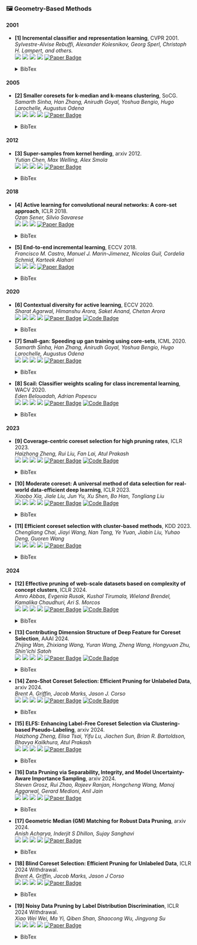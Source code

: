 ### 🖼️ Geometry-Based Methods

#### 2001
- **[1] Incremental classifier and representation learning**, CVPR 2001.  
*Sylvestre-Alvise Rebuffi, Alexander Kolesnikov, Georg Sperl, Christoph H. Lampert, and others.*  
![](https://img.shields.io/badge/iCaRL-blue) ![](https://img.shields.io/badge/Image_Synthesis-green)  ![](https://img.shields.io/badge/Geometry-red) ![](https://img.shields.io/badge/Incremental_Learning-orange)
<a href="https://openaccess.thecvf.com/content_cvpr_2017/poster/739_POSTER.pdf"><img src="https://img.shields.io/badge/arXiv-Paper-%23D2691E?logo=arxiv" alt="Paper Badge"></a>
    <details> <summary>BibTex</summary>

    ```bibtex
    @inproceedings{rebuffi2001incremental,
    title={Incremental classifier and representation learning},
    author={Rebuffi, Sylvestre-Alvise and Kolesnikov, Alexander and Sperl, Georg and Lampert, Christoph H and others},
    booktitle={Conference on Computer Vision and Pattern Recognition (CVPR)},
    pages={5533--5542},
    year={2001}
    }
    ```

    </details> 

#### 2005
- **[2] Smaller coresets for k-median and k-means clustering**, SoCG.  
*Samarth Sinha, Han Zhang, Anirudh Goyal, Yoshua Bengio, Hugo Larochelle, Augustus Odena*  
![](https://img.shields.io/badge/Cluster-blue) ![](https://img.shields.io/badge/Image_Synthesis-green)  ![](https://img.shields.io/badge/Geometry-red) ![](https://img.shields.io/badge/Dataset_Pruning-orange)
<a href="https://link.springer.com/content/pdf/10.1007/s00454-006-1271-x.pdf"><img src="https://img.shields.io/badge/arXiv-Paper-%23D2691E?logo=arxiv" alt="Paper Badge"></a>
    <details> <summary>BibTex</summary>

    ```bibtex
    @inproceedings{har2005smaller,
    title={Smaller coresets for k-median and k-means clustering},
    author={Har-Peled, Sariel and Kushal, Akash},
    booktitle={Proceedings of the twenty-first annual symposium on Computational geometry},
    pages={126--134},
    year={2005}
    }
    ```

    </details> 

#### 2012
- **[3] Super-samples from kernel herding**, arxiv 2012.  
*Yutian Chen, Max Welling, Alex Smola*  
![](https://img.shields.io/badge/KeralHerding-blue) ![](https://img.shields.io/badge/Data_Synthesis-green)  ![](https://img.shields.io/badge/Geometry-red) ![](https://img.shields.io/badge/Dataset_Pruning-orange)
<a href="https://arxiv.org/pdf/1203.3472"><img src="https://img.shields.io/badge/arXiv-Paper-%23D2691E?logo=arxiv" alt="Paper Badge"></a>
    <details> <summary>BibTex</summary>

    ```bibtex
    @misc{chen2012supersampleskernelherding,
        title={Super-Samples from Kernel Herding}, 
        author={Yutian Chen and Max Welling and Alex Smola},
        year={2012},
        eprint={1203.3472},
        archivePrefix={arXiv},
        primaryClass={cs.LG},
        url={https://arxiv.org/abs/1203.3472}, 
    }
    ```

    </details> 

#### 2018
- **[4] Active learning for convolutional neural networks: A core-set approach**, ICLR 2018.  
*Ozan Sener, Silvio Savarese*  
 ![](https://img.shields.io/badge/Image_Classification-green)  ![](https://img.shields.io/badge/Geometry-red) ![](https://img.shields.io/badge/Active_Learning-orange)
<a href="https://openreview.net/pdf?id=H1aIuk-RW"><img src="https://img.shields.io/badge/arXiv-Paper-%23D2691E?logo=arxiv" alt="Paper Badge"></a>   
    <details> <summary>BibTex</summary>

    ```bibtex
    @inproceedings{sener2018active,
    title={Active Learning for Convolutional Neural Networks: A Core-Set Approach},
    author={Sener, Ozan and Savarese, Silvio},
    booktitle={International Conference on Learning Representations},
    year={2018}
    }
    ```

    </details> 

- **[5] End-to-end incremental learning**, ECCV 2018.  
*Francisco M. Castro, Manuel J. Marin-Jimenez, Nicolas Guil, Cordelia Schmid, Karteek Alahari*  
 ![](https://img.shields.io/badge/Image_Classification-green)  ![](https://img.shields.io/badge/Geometry-red) ![](https://img.shields.io/badge/Incremental_Learning-orange)
<a href="https://openaccess.thecvf.com/content_ECCV_2018/papers/Francisco_M._Castro_End-to-End_Incremental_Learning_ECCV_2018_paper.pdf"><img src="https://img.shields.io/badge/arXiv-Paper-%23D2691E?logo=arxiv" alt="Paper Badge"></a>   
    <details> <summary>BibTex</summary>

    ```bibtex
    @inproceedings{castro2018end,
    title={End-to-end incremental learning},
    author={Castro, Francisco M and Mar{\'\i}n-Jim{\'e}nez, Manuel J and Guil, Nicol{\'a}s and Schmid, Cordelia and Alahari, Karteek},
    booktitle={Proceedings of the European conference on computer vision (ECCV)},
    pages={233--248},
    year={2018}
    }
    }
    ```

    </details> 

#### 2020
- **[6] Contextual diversity for active learning**, ECCV 2020.  
*Sharat Agarwal, Himanshu Arora, Saket Anand, Chetan Arora*  
![](https://img.shields.io/badge/CDAL-blue) ![](https://img.shields.io/badge/Image_Classification-green)  ![](https://img.shields.io/badge/Geometry-red) ![](https://img.shields.io/badge/Active_Learning-orange)
<a href="https://faculty.iiitd.ac.in/~anands/files/papers/Agarwal+_ECCV2020_ContextualDiversityForActiveLearning.pdf"><img src="https://img.shields.io/badge/arXiv-Paper-%23D2691E?logo=arxiv" alt="Paper Badge"></a>
<a href="https://github.com/sharat29ag/CDAL"><img src="https://img.shields.io/badge/GitHub-Code-brightgreen?logo=github" alt="Code Badge"></a>
    <details> <summary>BibTex</summary>

    ```bibtex
    @inproceedings{agarwal2020contextual,
    title={Contextual diversity for active learning},
    author={Agarwal, Sharat and Arora, Himanshu and Anand, Saket and Arora, Chetan},
    booktitle={Computer Vision--ECCV 2020: 16th European Conference, Glasgow, UK, August 23--28, 2020, Proceedings, Part XVI 16},
    pages={137--153},
    year={2020},
    organization={Springer}
    }
    ```

    </details> 

- **[7] Small-gan: Speeding up gan training using core-sets**, ICML 2020.  
*Samarth Sinha, Han Zhang, Anirudh Goyal, Yoshua Bengio, Hugo Larochelle, Augustus Odena*  
![](https://img.shields.io/badge/SmallGAN-blue) ![](https://img.shields.io/badge/Image_Synthesis-green)  ![](https://img.shields.io/badge/Geometry-red) ![](https://img.shields.io/badge/Dataset_Pruning-orange)
<a href="https://proceedings.mlr.press/v119/sinha20b/sinha20b.pdf"><img src="https://img.shields.io/badge/arXiv-Paper-%23D2691E?logo=arxiv" alt="Paper Badge"></a>

    <details> <summary>BibTex</summary>

    ```bibtex
    @inproceedings{sinha2020small,
    title={Small-gan: Speeding up gan training using core-sets},
    author={Sinha, Samarth and Zhang, Han and Goyal, Anirudh and Bengio, Yoshua and Larochelle, Hugo and Odena, Augustus},
    booktitle={International Conference on Machine Learning},
    pages={9005--9015},
    year={2020},
    organization={PMLR}
    }
    ```

    </details> 

- **[8] Scail: Classifier weights scaling for class incremental learning**, WACV 2020.  
*Eden Belouadah, Adrian Popescu*  
![](https://img.shields.io/badge/Scail-blue) ![](https://img.shields.io/badge/Image_Classification-green)  ![](https://img.shields.io/badge/Geometry-red) ![](https://img.shields.io/badge/Incremental_Learning-orange)
<a href="https://openaccess.thecvf.com/content_WACV_2020/papers/Belouadah_ScaIL_Classifier_Weights_Scaling_for_Class_Incremental_Learning_WACV_2020_paper.pdf"><img src="https://img.shields.io/badge/arXiv-Paper-%23D2691E?logo=arxiv" alt="Paper Badge"></a>
<a href="https://github.com/EdenBelouadah/
class-incremental-learning"><img src="https://img.shields.io/badge/GitHub-Code-brightgreen?logo=github" alt="Code Badge"></a>
    <details> <summary>BibTex</summary>

    ```bibtex
    @InProceedings{Belouadah_2020_WACV,
    author = {Belouadah, Eden and Popescu, Adrian},
    title = {ScaIL: Classifier Weights Scaling for Class Incremental Learning},
    booktitle = {Proceedings of the IEEE/CVF Winter Conference on Applications of Computer Vision (WACV)},
    month = {March},
    year = {2020}
    }
    ```

    </details> 

#### 2023
- **[9] Coverage-centric coreset selection for high pruning rates**, ICLR 2023.  
*Haizhong Zheng, Rui Liu, Fan Lai, Atul Prakash*  
![](https://img.shields.io/badge/CCS-blue) ![](https://img.shields.io/badge/Image_Classification-green)  ![](https://img.shields.io/badge/Geometry-red) ![](https://img.shields.io/badge/Dataset_Pruning-orange)
<a href="https://fanlai.me/assets/papers/coreset-iclr23.pdf"><img src="https://img.shields.io/badge/arXiv-Paper-%23D2691E?logo=arxiv" alt="Paper Badge"></a>
<a href="https://github.com/haizhongzheng/Coverage-centric-coreset-selection"><img src="https://img.shields.io/badge/GitHub-Code-brightgreen?logo=github" alt="Code Badge"></a>
    <details> <summary>BibTex</summary>

    ```bibtex
    @inproceedings{zhengcoverage,
    title={Coverage-centric Coreset Selection for High Pruning Rates},
    author={Zheng, Haizhong and Liu, Rui and Lai, Fan and Prakash, Atul},
    booktitle={The Eleventh International Conference on Learning Representations}
    }
    ```

    </details> 


- **[10]  Moderate coreset: A universal method of data selection for real-world data-efficient deep learning**, ICLR 2023.  
*Xiaobo Xia, Jiale Liu, Jun Yu, Xu Shen, Bo Han, Tongliang Liu*  
![](https://img.shields.io/badge/ModerateDS-blue) ![](https://img.shields.io/badge/Image_Classification-green)  ![](https://img.shields.io/badge/Geometry-red) ![](https://img.shields.io/badge/Dataset_Pruning-orange)
<a href="https://openreview.net/pdf?id=7D5EECbOaf9"><img src="https://img.shields.io/badge/arXiv-Paper-%23D2691E?logo=arxiv" alt="Paper Badge"></a>
<a href="https://github.com/tmllab/2023_ICLR_Moderate-DS"><img src="https://img.shields.io/badge/GitHub-Code-brightgreen?logo=github" alt="Code Badge"></a>
    <details> <summary>BibTex</summary>

    ```bibtex
    @inproceedings{xia2022moderate,
    title={Moderate coreset: A universal method of data selection for real-world data-efficient deep learning},
    author={Xia, Xiaobo and Liu, Jiale and Yu, Jun and Shen, Xu and Han, Bo and Liu, Tongliang},
    booktitle={The Eleventh International Conference on Learning Representations},
    year={2022}
    }
    ```

    </details> 

- **[11] Efficient coreset selection with cluster-based methods**, KDD 2023.  
*Chengliang Chai, Jiayi Wang, Nan Tang, Ye Yuan, Jiabin Liu, Yuhao Deng, Guoren Wang*  
![](https://img.shields.io/badge/FastCore-blue) ![](https://img.shields.io/badge/Image_Classification-green)  ![](https://img.shields.io/badge/Geometry-red) ![](https://img.shields.io/badge/Dataset_Pruning-orange)
<a href="https://dl.acm.org/doi/pdf/10.1145/3580305.3599326"><img src="https://img.shields.io/badge/arXiv-Paper-%23D2691E?logo=arxiv" alt="Paper Badge"></a>
    <details> <summary>BibTex</summary>

    ```bibtex
    @inproceedings{chai2023efficient,
    title={Efficient coreset selection with cluster-based methods},
    author={Chai, Chengliang and Wang, Jiayi and Tang, Nan and Yuan, Ye and Liu, Jiabin and Deng, Yuhao and Wang, Guoren},
    booktitle={Proceedings of the 29th ACM SIGKDD Conference on Knowledge Discovery and Data Mining},
    pages={167--178},
    year={2023}
    }
    ```

    </details> 

#### 2024
- **[12]  Effective pruning of web-scale datasets based on complexity of concept clusters**, ICLR 2024.  
*Amro Abbas, Evgenia Rusak, Kushal Tirumala, Wieland Brendel, Kamalika Chaudhuri, Ari S. Morcos*  
![](https://img.shields.io/badge/DBP-blue) ![](https://img.shields.io/badge/Image_Classification-green)  ![](https://img.shields.io/badge/Geometry-red) ![](https://img.shields.io/badge/Dataset_Pruning-orange)
<a href="https://openreview.net/pdf?id=CtOA9aN8fr"><img src="https://img.shields.io/badge/arXiv-Paper-%23D2691E?logo=arxiv" alt="Paper Badge"></a>
<a href="https://github.com/amro-kamal/effective_pruning"><img src="https://img.shields.io/badge/GitHub-Code-brightgreen?logo=github" alt="Code Badge"></a>
    <details> <summary>BibTex</summary>

    ```bibtex
    @inproceedings{abbaseffective,
    title={Effective pruning of web-scale datasets based on complexity of concept clusters},
    author={Abbas, Amro Kamal Mohamed and Rusak, Evgenia and Tirumala, Kushal and Brendel, Wieland and Chaudhuri, Kamalika and Morcos, Ari S},
    booktitle={The Twelfth International Conference on Learning Representations}
    }
    ```

    </details> 

- **[13]  Contributing Dimension Structure of Deep Feature for Coreset Selection**, AAAI 2024.  
*Zhijing Wan, Zhixiang Wang, Yuran Wang, Zheng Wang, Hongyuan Zhu, Shin'ichi Satoh*  
![](https://img.shields.io/badge/CDS-blue) ![](https://img.shields.io/badge/Image_Classification-green)  ![](https://img.shields.io/badge/Geometry-red) ![](https://img.shields.io/badge/Dataset_Pruning-orange)
<a href="https://arxiv.org/pdf/2401.16193"><img src="https://img.shields.io/badge/arXiv-Paper-%23D2691E?logo=arxiv" alt="Paper Badge"></a>
<a href="https://github.com/ZhijingWan/contributing-dimension-structure"><img src="https://img.shields.io/badge/GitHub-Code-brightgreen?logo=github" alt="Code Badge"></a>
    <details> <summary>BibTex</summary>

    ```bibtex
    @inproceedings{wan2024contributing,
    title={Contributing Dimension Structure of Deep Feature for Coreset Selection},
    author={Wan, Zhijing and Wang, Zhixiang and Wang, Yuran and Wang, Zheng and Zhu, Hongyuan and Satoh, Shin'ichi},
    booktitle={Proceedings of the AAAI Conference on Artificial Intelligence},
    volume={38},
    number={8},
    pages={9080--9088},
    year={2024}
    }
    ```

    </details> 

- **[14]  Zero-Shot Coreset Selection: Efficient Pruning for Unlabeled Data**, arxiv 2024.  
*Brent A. Griffin, Jacob Marks, Jason J. Corso*  
![](https://img.shields.io/badge/ZeroShot-blue) ![](https://img.shields.io/badge/Image_Classification-green)  ![](https://img.shields.io/badge/Geometry-red) ![](https://img.shields.io/badge/Dataset_Pruning-orange)
<a href="https://arxiv.org/pdf/2411.15349"><img src="https://img.shields.io/badge/arXiv-Paper-%23D2691E?logo=arxiv" alt="Paper Badge"></a>
<a href="https://github.com/voxel51/zcore"><img src="https://img.shields.io/badge/GitHub-Code-brightgreen?logo=github" alt="Code Badge"></a>

    <details> <summary>BibTex</summary>

    ```bibtex
    @article{griffin2024zero,
    title={Zero-Shot Coreset Selection: Efficient Pruning for Unlabeled Data},
    author={Griffin, Brent A and Marks, Jacob and Corso, Jason J},
    journal={arXiv preprint arXiv:2411.15349},
    year={2024}
    }
    ```

    </details> 

- **[15]  ELFS: Enhancing Label-Free Coreset Selection via Clustering-based Pseudo-Labeling**, arxiv 2024.  
*Haizhong Zheng, Elisa Tsai, Yifu Lu, Jiachen Sun, Brian R. Bartoldson, Bhavya Kailkhura, Atul Prakash*  
![](https://img.shields.io/badge/ELFS-blue) ![](https://img.shields.io/badge/Image_Classification-green)  ![](https://img.shields.io/badge/Geometry-red) ![](https://img.shields.io/badge/Dataset_Pruning-orange)
<a href="https://arxiv.org/pdf/2406.04273"><img src="https://img.shields.io/badge/arXiv-Paper-%23D2691E?logo=arxiv" alt="Paper Badge"></a>

    <details> <summary>BibTex</summary>

    ```bibtex
    @article{zheng2024elfs,
    title={ELFS: Enhancing Label-Free Coreset Selection via Clustering-based Pseudo-Labeling},
    author={Zheng, Haizhong and Tsai, Elisa and Lu, Yifu and Sun, Jiachen and Bartoldson, Brian R and Kailkhura, Bhavya and Prakash, Atul},
    journal={arXiv preprint arXiv:2406.04273},
    year={2024}
    }
    ```

    </details> 

- **[16]  Data Pruning via Separability, Integrity, and Model Uncertainty-Aware Importance Sampling**, arxiv 2024.  
*Steven Grosz, Rui Zhao, Rajeev Ranjan, Hongcheng Wang, Manoj Aggarwal, Gerard Medioni, Anil Jain*  
![](https://img.shields.io/badge/SIM(S)-blue) ![](https://img.shields.io/badge/Image_Classification-green)  ![](https://img.shields.io/badge/Geometry_Uncertainty-red) ![](https://img.shields.io/badge/Dataset_Pruning-orange)
<a href="https://arxiv.org/pdf/2406.04273"><img src="https://img.shields.io/badge/arXiv-Paper-%23D2691E?logo=arxiv" alt="Paper Badge"></a>

    <details> <summary>BibTex</summary>

    ```bibtex
    @inproceedings{grosz2024data,
    title={Data Pruning via Separability, Integrity, and Model Uncertainty-Aware Importance Sampling},
    author={Grosz, Steven and Zhao, Rui and Ranjan, Rajeev and Wang, Hongcheng and Aggarwal, Manoj and Medioni, Gerard and Jain, Anil},
    booktitle={International Conference on Pattern Recognition},
    pages={398--413},
    year={2024},
    organization={Springer}
    }
    ```

    </details> 

- **[17]  Geometric Median (GM) Matching for Robust Data Pruning**, arxiv 2024.  
*Anish Acharya, Inderjit S Dhillon, Sujay Sanghavi*  
![](https://img.shields.io/badge/GM_Matching-blue) ![](https://img.shields.io/badge/Image_Classification-green)  ![](https://img.shields.io/badge/Geometry_Uncertainty-red) ![](https://img.shields.io/badge/Dataset_Pruning-orange)
<a href="https://arxiv.org/pdf/2406.17188"><img src="https://img.shields.io/badge/arXiv-Paper-%23D2691E?logo=arxiv" alt="Paper Badge"></a>

    <details> <summary>BibTex</summary>

    ```bibtex
    @article{acharya2024geometric,
    title={Geometric Median (GM) Matching for Robust Data Pruning},
    author={Acharya, Anish and Dhillon, Inderjit S and Sanghavi, Sujay},
    journal={arXiv preprint arXiv:2406.17188},
    year={2024}
    }
    ```

    </details> 

- **[18]  Blind Coreset Selection: Efficient Pruning for Unlabeled Data**, ICLR 2024 Withdrawal.  
*Brent A. Griffin, Jacob Marks, Jason J Corso*  
![](https://img.shields.io/badge/Blind-blue) ![](https://img.shields.io/badge/Image_Classification-green)  ![](https://img.shields.io/badge/Geometry-red) ![](https://img.shields.io/badge/Dataset_Pruning-orange)
<a href="https://openreview.net/forum?id=pGINxZWjK4"><img src="https://img.shields.io/badge/arXiv-Paper-%23D2691E?logo=arxiv" alt="Paper Badge"></a>

    <details> <summary>BibTex</summary>

    ```bibtex
    @article{griffinblind,
    title={Blind Coreset Selection: Efficient Pruning for Unlabeled Data},
    author={Griffin, Brent A and Marks, Jacob and Corso, Jason J}
    }
    ```

    </details> 

- **[19]  Noisy Data Pruning by Label Distribution Discrimination**, ICLR 2024 Withdrawal.  
*Xiao Wei Wei, Ma Yi, Qiben Shan, Shaocong Wu, Jingyong Su*  
![](https://img.shields.io/badge/RoP-blue) ![](https://img.shields.io/badge/Image_Classification-green)  ![](https://img.shields.io/badge/Geometry-red) ![](https://img.shields.io/badge/Dataset_Pruning-orange)
<a href="https://openreview.net/forum?id=6PGT9OJX5N"><img src="https://img.shields.io/badge/arXiv-Paper-%23D2691E?logo=arxiv" alt="Paper Badge"></a>

    <details> <summary>BibTex</summary>

    ```bibtex
    @article{weinoisy,
    title={Noisy Data Pruning by Label Distribution Discrimination},
    author={Wei, Xiao Wei and Yi, Ma and Shan, Qiben and Wu, Shaocong and Su, Jingyong}
    }
    ```

    </details> 



